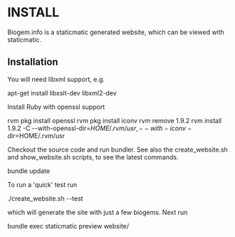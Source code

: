 # INSTALL

Biogem.info is a staticmatic generated website, which can be viewed with
staticmatic. 

## Installation

You will need libxml support, e.g.

  apt-get install libxslt-dev libxml2-dev

Install Ruby with openssl support

  rvm pkg install openssl
  rvm pkg install iconv
  rvm remove 1.9.2
  rvm install 1.9.2 -C --with-openssl-dir=$HOME/.rvm/usr,--with-iconv-dir=$HOME/.rvm/usr

Checkout the source code and run bundler. See also the create_website.sh and
show_website.sh scripts, to see the latest commands.

  bundle update

To run a 'quick' test run

  ./create_website.sh --test

which will generate the site with just a few biogems. Next run 

  bundle exec staticmatic preview website/


